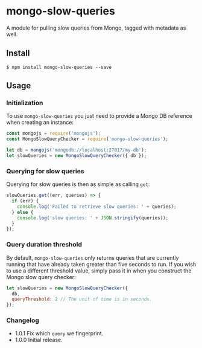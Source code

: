 # mongo-slow-queries
A module for pulling slow queries from Mongo, tagged with metadata as well.

## Install
```
$ npm install mongo-slow-queries --save
```

## Usage

### Initialization

To use `mongo-slow-queries` you just need to provide a Mongo DB reference when
creating an instance:

```js
const mongojs = require('mongojs');
const MongoSlowQueryChecker = require('mongo-slow-queries');

let db = mongojs('mongodb://localhost:27017/my-db');
let slowQueries = new MongoSlowQueryChecker({ db });
```


### Querying for slow queries
Querying for slow queries is then as simple as calling `get`:

```js
slowQueries.get((err, queries) => {
  if (err) {
    console.log('Failed to retrieve slow queries: ' + queries);
  } else {
    console.log('slow queries: ' + JSON.stringify(queries));
  }
});
```

### Query duration threshold
By default, `mongo-slow-queries` only returns queries that are currently
running that have already taken greater than five seconds to run. If you wish
to use a different threshold value, simply pass it in when you construct the
Mongo slow query checker:

```js
let slowQueries = new MongoSlowQueryChecker({
  db,
  queryThreshold: 2 // The unit of time is in seconds.
});
```


### Changelog
* 1.0.1 Fix which `query` we fingerprint.
* 1.0.0 Initial release.
